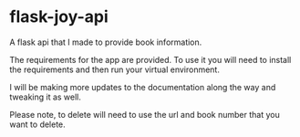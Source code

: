 # flask-joy-api
A flask api that I made to provide book information. 

The requirements for the app are provided. To use it you will need to install the requirements and then run your virtual environment.

I will be making more updates to the documentation along the way and tweaking it as well. 

Please note, to delete will need to use the url and book number that you want to delete.
